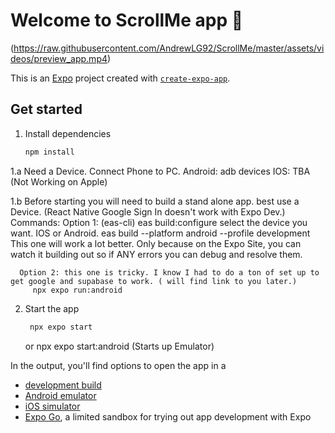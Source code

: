 # Welcome to ScrollMe app 👋

(https://raw.githubusercontent.com/AndrewLG92/ScrollMe/master/assets/videos/preview_app.mp4)

This is an [Expo](https://expo.dev) project created with [`create-expo-app`](https://www.npmjs.com/package/create-expo-app).

## Get started

1. Install dependencies

   ```bash
   npm install
   ```

1.a Need a Device. Connect Phone to PC. 
   Android: 
      adb devices
   IOS:
      TBA (Not Working on Apple)


1.b Before starting you will need to build a stand alone app. best use a Device. (React Native Google Sign In doesn't work with Expo Dev.)
   Commands: 
      Option 1: (eas-cli) 
         eas build:configure
         select the device you want. IOS or Android. 
         eas build --platform android --profile development
      This one will work a lot better. Only because on the Expo Site, you can watch it building out so if ANY errors
      you can debug and resolve them. 
      
      Option 2: this one is tricky. I know I had to do a ton of set up to get google and supabase to work. ( will find link to you later.)
         npx expo run:android

2. Start the app

   ```bash
    npx expo start
   ```
   or npx expo start:android (Starts up Emulator)

In the output, you'll find options to open the app in a

- [development build](https://docs.expo.dev/develop/development-builds/introduction/)
- [Android emulator](https://docs.expo.dev/workflow/android-studio-emulator/)
- [iOS simulator](https://docs.expo.dev/workflow/ios-simulator/)
- [Expo Go](https://expo.dev/go), a limited sandbox for trying out app development with Expo
